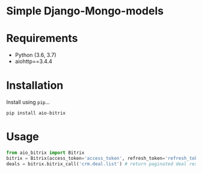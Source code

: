 # Simple Django-Mongo-models

# Requirements

* Python (3.6, 3.7)
* aiohttp==3.4.4

# Installation

Install using `pip`...

    pip install aio-bitrix




# Usage

```python
from aio_bitrix import Bitrix
bitrix = Bitrix(access_token='access_token', refresh_token='refresh_token', client_id='', client_secret='')
deals = bitrix.bitrix_call('crm.deal.list') # return paginated deal result

```